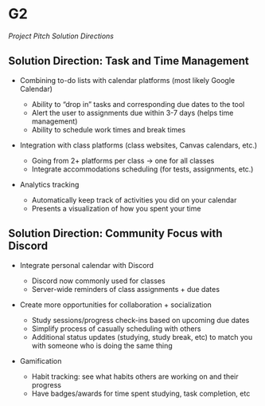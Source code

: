# G2 
_Project Pitch Solution Directions_

## Solution Direction: Task and Time Management

 * Combining to-do lists with calendar platforms (most likely Google Calendar)
    * Ability to “drop in” tasks and corresponding due dates to the tool
    * Alert the user to assignments due within 3-7 days (helps time management)
    * Ability to schedule work times and break times


 * Integration with class platforms (class websites, Canvas calendars, etc.)
    * Going from 2+ platforms per class → one for all classes
    * Integrate accommodations scheduling (for tests, assignments, etc.)


 * Analytics tracking
    * Automatically keep track of activities you did on your calendar
    * Presents a visualization of how you spent your time


## Solution Direction: Community Focus with Discord

* Integrate personal calendar with Discord
    * Discord now commonly used for classes
    * Server-wide reminders of class assignments + due dates

 * Create more opportunities for collaboration + socialization
    * Study sessions/progress check-ins based on upcoming due dates
    * Simplify process of casually scheduling with others
    * Additional status updates (studying, study break, etc) to match you with someone who is doing the same thing


 * Gamification
    * Habit tracking: see what habits others are working on and their progress
    * Have badges/awards for time spent studying, task completion, etc
